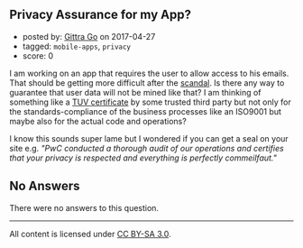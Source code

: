 ## Privacy Assurance for my App?

- posted by: [Gittra Go](https://stackexchange.com/users/10778983/gittra-go) on 2017-04-27
- tagged: `mobile-apps`, `privacy`
- score: 0

I am working on an app that requires the user to allow access to his emails. That should be getting more difficult after the [scandal](https://theintercept.com/2017/04/24/stop-using-unroll-me-right-now-it-sold-your-data-to-uber/). 
Is there any way to guarantee that user data will not be mined like that? I am thinking of something like a [TUV certificate](http://www.tuv-sud.com/activity/testing) by some trusted third party but not only for the standards-compliance of the business processes like an ISO9001 but maybe also for the actual code and operations?

I know this sounds super lame but I wondered if you can get a seal on your site e.g. _"PwC conducted a thorough audit of our operations and certifies that your privacy is respected and everything is perfectly commeilfaut."_

## No Answers

There were no answers to this question.


---

All content is licensed under [CC BY-SA 3.0](https://creativecommons.org/licenses/by-sa/3.0/).
